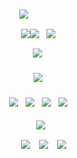 ㅤ ㅤ

ㅤ ㅤ

ㅤ ㅤ

<h5 align="center">
  
![](https://komarev.com/ghpvc/?username=ovrpheus&color=d3dadf&label=ㅤ✦ㅤ)ㅤ

  

  
ㅤㅤㅤ[![](https://i.imgur.com/jQYyPrr.png)](https://open.spotify.com/track/1wtqANUwRLMKPogJt1IPKT?si=5dda1b3fd9024e20)[![](https://i.imgur.com/f1cBFVp.png)](https://open.spotify.com/track/1wtqANUwRLMKPogJt1IPKT?si=5dda1b3fd9024e20)ㅤ[![](https://i.imgur.com/QeJZ1Kx.png)](https://open.spotify.com/track/1wtqANUwRLMKPogJt1IPKT?si=5dda1b3fd9024e20)

⠀ㅤㅤㅤ<img src="https://i.imgur.com/wHmLJQK.png"/>
⠀
<h5 align="center">
ㅤㅤㅤ<img src="https://i.imgur.com/LSIcyQp.png"/>
</h5>  
<h4 align="center">
  
ㅤㅤㅤ[![](https://i.imgur.com/7WjEU8T.png)](https://rentry.co/orph)ㅤ[![](https://i.imgur.com/POpAO9V.png)](https://retrospring.net/@Ovrpheus)ㅤ[![](https://i.imgur.com/O6F1lbV.png)](https://ovrpheus.atabook.org/)ㅤ[![](https://i.imgur.com/UmrBIw8.png)](https://rentry.co/ovrpheus)
</h4> 
  <h5 align="center">
⠀ㅤㅤㅤ<img src="https://i.imgur.com/WzzSTfs.png"/>

 ㅤㅤㅤㅤㅤㅤㅤ[![](https://i.imgur.com/B8s9Y5r.png)](https://open.spotify.com/track/1wtqANUwRLMKPogJt1IPKT?si=5dda1b3fd9024e20) ㅤ[![](https://i.imgur.com/geQMvkW.png)](https://open.spotify.com/track/1wtqANUwRLMKPogJt1IPKT?si=5dda1b3fd9024e20) ㅤ[![](https://i.imgur.com/CX9bmOO.png)](https://open.spotify.com/track/1wtqANUwRLMKPogJt1IPKT?si=5dda1b3fd9024e20)
ㅤ ㅤ

ㅤ ㅤ

ㅤ ㅤ

ㅤ ㅤ

